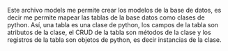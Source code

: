 Este archivo models me permite crear los modelos de la base de datos, es decir
me permite mapear las tablas de la base datos como clases de python. Así, una tabla es una clase de python, los campos de la tabla son atributos de la clase, el CRUD de la tabla son métodos de la clase y los registros de la tabla son objetos de python, es decir instancias de la clase.


